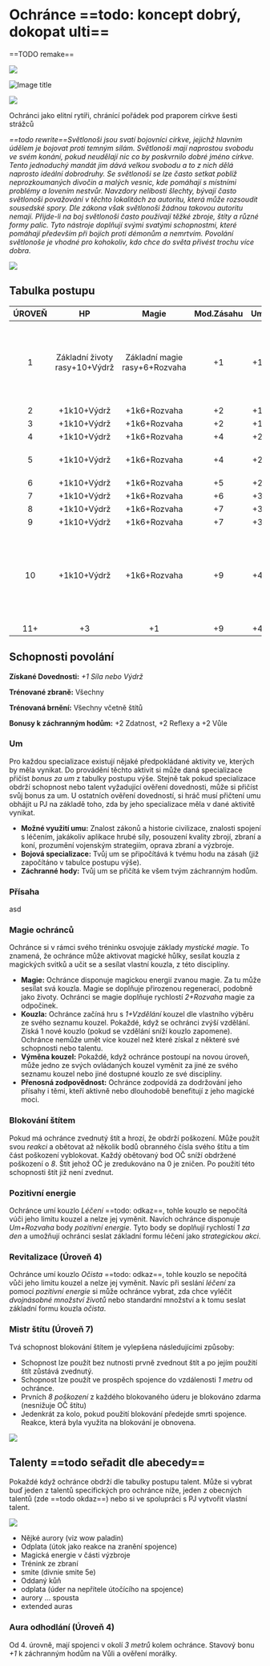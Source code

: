 # Ochránce ==todo: koncept dobrý, dokopat ulti==

 ==TODO remake==

<img src="/assets/sep_line.png"/>

![Image title](/assets/OW/classes/Lightbringer.png)

<img src="/assets/sep_line.png"/>

Ochránci jako elitní rytíři, chránící pořádek pod praporem církve šesti strážců

*==todo rewrite==Světlonoši jsou svatí bojovníci církve, jejichž hlavním údělem je bojovat proti temným silám. Světlonoši mají naprostou svobodu ve svém konání, pokud neudělají nic co by poskvrnilo dobré jméno církve. Tento jednoduchý mandát jim dává velkou svobodu a to z nich dělá naprosto ideální dobrodruhy. Se světlonoši se lze často setkat poblíž neprozkoumaných divočin a malých vesnic, kde pomáhají s místními problémy a lovením nestvůr. Navzdory nelibosti šlechty, bývají často světlonoši považování v těchto lokalitách za autoritu, která může rozsoudit sousedské spory. Dle zákona však světlonoši žádnou takovou autoritu nemají. Přijde-li na boj světlonoši často používají těžké zbroje, štíty a  různé formy palic. Tyto nástroje doplňují svými svatými schopnostmi, které pomáhají především při bojích proti démonům a nemrtvím. Povolání světlonoše je vhodné pro kohokoliv, kdo chce do světa přivést trochu více dobra.*

<img src="/assets/sep_line.png"/>

## Tabulka postupu

| ÚROVEŇ |              HP               |             Magie             | Mod.Zásahu |  Um  |                           Odemyká                            |
| :----: | :---------------------------: | :---------------------------: | :--------: | :--: | :----------------------------------------------------------: |
|   1    | Základní životy rasy+10+Výdrž | Základní magie rasy+6+Rozvaha |     +1     |  +1  | Um, Přísaha, Magie ochránců, Blokování štítem, Pozitivní energie |
|   2    |          +1k10+Výdrž          |         +1k6+Rozvaha          |     +2     |  +1  |                            Talent                            |
|   3    |          +1k10+Výdrž          |         +1k6+Rozvaha          |     +2     |  +1  |                         Revitalizace                         |
|   4    |          +1k10+Výdrž          |         +1k6+Rozvaha          |     +4     |  +2  |                            Talent                            |
|   5    |          +1k10+Výdrž          |         +1k6+Rozvaha          |     +4     |  +2  |                      +1 Dovednostní bod                      |
|   6    |          +1k10+Výdrž          |         +1k6+Rozvaha          |     +5     |  +2  |                            Talent                            |
|   7    |          +1k10+Výdrž          |         +1k6+Rozvaha          |     +6     |  +3  |                         Mistr štítu                          |
|   8    |          +1k10+Výdrž          |         +1k6+Rozvaha          |     +7     |  +3  |                            Talent                            |
|   9    |          +1k10+Výdrž          |         +1k6+Rozvaha          |     +7     |  +3  |                              -                               |
|   10   |          +1k10+Výdrž          |         +1k6+Rozvaha          |     +9     |  +4  | +1 Dovednostní bod (a každou další 5. úroveň), Talent (a každý další sudou úroveň) |
|  11+   |              +3               |              +1               |     +9     |  +4  |                              -                               |

## Schopnosti povolání

**Získané Dovednosti:** *+1 Síla nebo Výdrž*

**Trénované zbraně:** Všechny

**Trénovaná brnění:** Všechny včetně štítů

**Bonusy k záchranným hodům:** +2 Zdatnost, +2 Reflexy a +2 Vůle

### Um

Pro každou specializace existují nějaké předpokládané aktivity ve, kterých by měla vynikat. Do provádění těchto aktivit si může daná specializace přičíst *bonus za um* z tabulky postupu výše. Stejně tak pokud specializace obdrží schopnost nebo talent vyžadující ověření dovednosti, může si přičíst svůj bonus za um. U ostatních ověření dovedností, si hráč musí přičtení umu obhájit u PJ na základě toho, zda by jeho specializace měla v dané aktivitě vynikat.

- **Možné využití umu:** Znalost zákonů a historie civilizace, znalosti spojení s léčením, jakákoliv aplikace hrubé síly, posouzení kvality zbrojí, zbraní a koní, prozumění vojenským strategiím, oprava zbraní a výzbroje.
- **Bojová specializace:** Tvůj um se připočítává k tvému hodu na zásah (již započítáno v tabulce postupu výše).
- **Záchranné hody:** Tvůj um se přičítá ke všem tvým záchranným hodům.

### Přísaha

asd

### Magie ochránců

Ochránce si v rámci svého tréninku osvojuje základy *mystické magie*. To znamená, že ochránce může aktivovat magické hůlky, sesílat kouzla z magických svitků a učit se a sesílat vlastní kouzla, z této disciplíny.

- **Magie:** Ochránce disponuje magickou energií zvanou magie. Za tu může sesílat svá kouzla. Magie se doplňuje přirozenou regenerací, podobně jako životy. Ochránci se magie doplňuje rychlostí *2+Rozvaha* magie za odpočinek.
- **Kouzla:** Ochránce začíná hru s *1+Vzdělání* kouzel dle vlastního výběru ze svého seznamu kouzel. Pokaždé, když se ochránci zvýší vzdělání. Získá 1 nové kouzlo (pokud se vzdělání sníží kouzlo zapomene). Ochránce nemůže umět více kouzel než které získal z některé své schopnosti nebo talentu.
- **Výměna kouzel:** Pokaždé, když ochránce postoupí na novou úroveň, může jedno ze svých ovládaných kouzel vyměnit za jiné ze svého seznamu kouzel nebo jiné dostupné kouzlo ze své disciplíny.
- **Přenosná zodpovědnost:** Ochránce zodpovídá za dodržování jeho přísahy i těmi, kteří aktivně nebo dlouhodobě benefitují z jeho magické moci.

### Blokování štítem

Pokud má ochránce zvednutý štít a hrozí, že obdrží poškození. Může použít svou *reakci* a obětovat až několik bodů obranného čísla svého štítu a tím část poškození vyblokovat. Každý obětovaný bod OČ sníží obdržené poškození o *8*. Štít jehož OČ je zredukováno na 0 je zničen. Po použití této schopnosti štít již není zvednut.

### Pozitivní energie

Ochránce umí kouzlo *Léčení* ==todo: odkaz==, tohle kouzlo se nepočítá vúči jeho limitu kouzel a nelze jej vyměnit. Navích ochránce disponuje *Um+Rozvaha* body *pozitivní energie*. Tyto body se doplňují rychlostí *1 za den* a umožňují ochránci seslat základní formu léčení jako *strategickou akci*.

### Revitalizace (Úroveň 4)

Ochránce umí kouzlo *Očista* ==todo: odkaz==, tohle kouzlo se nepočítá vůči jeho limitu kouzel a nelze jej vyměnit. Navíc při seslání *léčení* za pomocí *pozitivní energie* si může ochránce vybrat, zda chce vyléčit *dvojnásobné množství životů* nebo standardní množství a k tomu seslat základní formu kouzla *očista*. 

### Mistr štítu (Úroveň 7)

Tvá schopnost blokování štítem je vylepšena následujícími způsoby:

- Schopnost lze použít bez nutnosti prvně zvednout štít a po jejím použití štít zůstává zvednutý.
- Schopnost lze použít ve prospěch spojence do vzdálenosti *1 metru* od ochránce.
- Prvních *8 poškození* z každého blokovaného úderu je blokováno zdarma (nesnižuje OČ štítu)
- Jedenkrát za kolo, pokud použití blokování předejde smrti spojence. Reakce, která byla využita na blokování je obnovena.

<img src="/assets/sep_line.png"/>

## Talenty ==todo seřadit dle abecedy==

Pokaždé když ochránce obdrží dle tabulky postupu talent. Může si vybrat buď jeden z talentů specifických pro ochránce níže, jeden z obecných talentů (zde ==todo okdaz==) nebo si ve spolupráci s PJ vytvořit vlastní talent.

<img src="/assets/sep_line.png"/>

- Nějké aurory (viz wow paladin)
- Odplata (útok jako reakce na zranění spojence)
- Magická energie v části výzbroje
- Trénink ze zbraní
- smite (divnie smite 5e)
- Oddaný kůň
- odplata (úder na nepřítele útočícího na spojence)
- aurory ... spousta
- extended auras

### Aura odhodlání (Úroveň 4)

Od 4. úrovně, mají spojenci v okolí *3 metrů* kolem ochránce. Stavový bonu *+1* k záchranným hodům na Vůli a ověření morálky.
